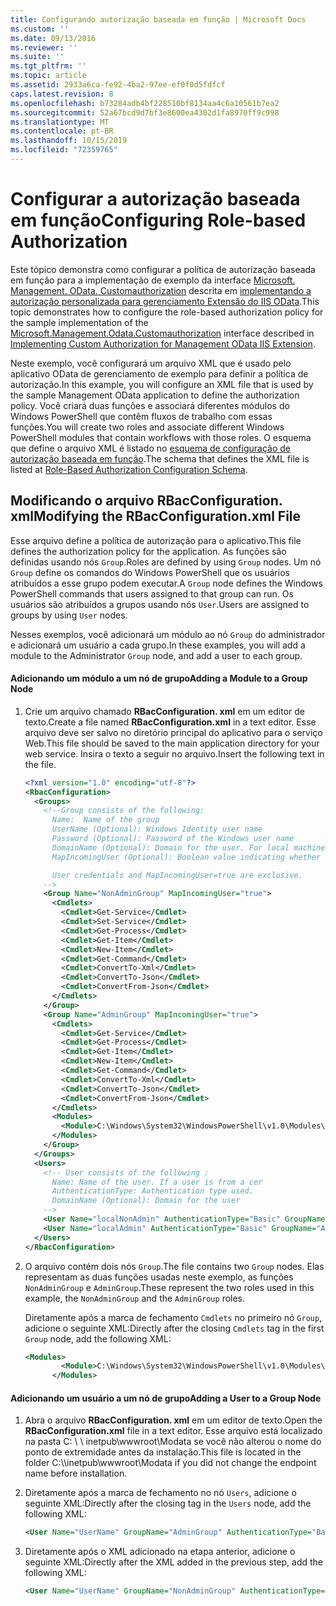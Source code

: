 ```yaml
---
title: Configurando autorização baseada em função | Microsoft Docs
ms.custom: ''
ms.date: 09/13/2016
ms.reviewer: ''
ms.suite: ''
ms.tgt_pltfrm: ''
ms.topic: article
ms.assetid: 2933a6ca-fe92-4ba2-97ee-ef0f0d5fdfcf
caps.latest.revision: 8
ms.openlocfilehash: b73284adb4bf228510bf8134aa4c6a10561b7ea2
ms.sourcegitcommit: 52a67bcd9d7bf3e8600ea4302d1fa8970ff9c998
ms.translationtype: MT
ms.contentlocale: pt-BR
ms.lasthandoff: 10/15/2019
ms.locfileid: "72359765"
---
```

# <a name="configuring-role-based-authorization"></a><span data-ttu-id="f6540-102">Configurar a autorização baseada em função</span><span class="sxs-lookup"><span data-stu-id="f6540-102">Configuring Role-based Authorization</span></span>

<span data-ttu-id="f6540-103">Este tópico demonstra como configurar a política de autorização baseada em função para a implementação de exemplo da interface [Microsoft. Management. OData. Customauthorization](/dotnet/api/Microsoft.Management.Odata.CustomAuthorization) descrita em [implementando a autorização personalizada para gerenciamento Extensão do IIS OData](./implementing-custom-authorization-for-a-management-odata-web-service.md).</span><span class="sxs-lookup"><span data-stu-id="f6540-103">This topic demonstrates how to configure the role-based authorization policy for the sample implementation of the [Microsoft.Management.Odata.Customauthorization](/dotnet/api/Microsoft.Management.Odata.CustomAuthorization) interface described in [Implementing Custom Authorization for Management OData IIS Extension](./implementing-custom-authorization-for-a-management-odata-web-service.md).</span></span>

<span data-ttu-id="f6540-104">Neste exemplo, você configurará um arquivo XML que é usado pelo aplicativo OData de gerenciamento de exemplo para definir a política de autorização.</span><span class="sxs-lookup"><span data-stu-id="f6540-104">In this example, you will configure an XML file that is used by the sample Management OData application to define the authorization policy.</span></span> <span data-ttu-id="f6540-105">Você criará duas funções e associará diferentes módulos do Windows PowerShell que contêm fluxos de trabalho com essas funções.</span><span class="sxs-lookup"><span data-stu-id="f6540-105">You will create two roles and associate different Windows PowerShell modules that contain workflows with those roles.</span></span> <span data-ttu-id="f6540-106">O esquema que define o arquivo XML é listado no [esquema de configuração de autorização baseada em função](./role-based-authorization-configuration-schema.md).</span><span class="sxs-lookup"><span data-stu-id="f6540-106">The schema that defines the XML file is listed at [Role-Based Authorization Configuration Schema](./role-based-authorization-configuration-schema.md).</span></span>

## <a name="modifying-the-rbacconfigurationxml-file"></a><span data-ttu-id="f6540-107">Modificando o arquivo RBacConfiguration. xml</span><span class="sxs-lookup"><span data-stu-id="f6540-107">Modifying the RBacConfiguration.xml File</span></span>

<span data-ttu-id="f6540-108">Esse arquivo define a política de autorização para o aplicativo.</span><span class="sxs-lookup"><span data-stu-id="f6540-108">This file defines the authorization policy for the application.</span></span> <span data-ttu-id="f6540-109">As funções são definidas usando nós `Group`.</span><span class="sxs-lookup"><span data-stu-id="f6540-109">Roles are defined by using `Group` nodes.</span></span> <span data-ttu-id="f6540-110">Um nó `Group` define os comandos do Windows PowerShell que os usuários atribuídos a esse grupo podem executar.</span><span class="sxs-lookup"><span data-stu-id="f6540-110">A `Group` node defines the Windows PowerShell commands that users assigned to that group can run.</span></span> <span data-ttu-id="f6540-111">Os usuários são atribuídos a grupos usando nós `User`.</span><span class="sxs-lookup"><span data-stu-id="f6540-111">Users are assigned to groups by using `User` nodes.</span></span>

<span data-ttu-id="f6540-112">Nesses exemplos, você adicionará um módulo ao nó `Group` do administrador e adicionará um usuário a cada grupo.</span><span class="sxs-lookup"><span data-stu-id="f6540-112">In these examples, you will add a module to the Administrator `Group` node, and add a user to each group.</span></span>

#### <a name="adding-a-module-to-a-group-node"></a><span data-ttu-id="f6540-113">Adicionando um módulo a um nó de grupo</span><span class="sxs-lookup"><span data-stu-id="f6540-113">Adding a Module to a Group Node</span></span>

1. <span data-ttu-id="f6540-114">Crie um arquivo chamado **RBacConfiguration. xml** em um editor de texto.</span><span class="sxs-lookup"><span data-stu-id="f6540-114">Create a file named **RBacConfiguration.xml** in a text editor.</span></span> <span data-ttu-id="f6540-115">Esse arquivo deve ser salvo no diretório principal do aplicativo para o serviço Web.</span><span class="sxs-lookup"><span data-stu-id="f6540-115">This file should be saved to the main application directory for your web service.</span></span> <span data-ttu-id="f6540-116">Insira o texto a seguir no arquivo.</span><span class="sxs-lookup"><span data-stu-id="f6540-116">Insert the following text in the file.</span></span>

   ```xml
   <?xml version="1.0" encoding="utf-8"?>
   <RbacConfiguration>
     <Groups>
       <!--Group consists of the following:
         Name:  Name of the group
         UserName (Optional): Windows Identity user name
         Password (Optional): Password of the Windows user name
         DomainName (Optional): Domain for the user. For local machine account either do not include them or give the machine name. Do not give empty string
         MapIncomingUser (Optional): Boolean value indicating whether to execute cmdlet in the context of network client.

         User credentials and MapIncomingUser=true are exclusive.
       -->
       <Group Name="NonAdminGroup" MapIncomingUser="true">
         <Cmdlets>
           <Cmdlet>Get-Service</Cmdlet>
           <Cmdlet>Set-Service</Cmdlet>
           <Cmdlet>Get-Process</Cmdlet>
           <Cmdlet>Get-Item</Cmdlet>
           <Cmdlet>New-Item</Cmdlet>
           <Cmdlet>Get-Command</Cmdlet>
           <Cmdlet>ConvertTo-Xml</Cmdlet>
           <Cmdlet>ConvertTo-Json</Cmdlet>
           <Cmdlet>ConvertFrom-Json</Cmdlet>
         </Cmdlets>
       </Group>
       <Group Name="AdminGroup" MapIncomingUser="true">
         <Cmdlets>
           <Cmdlet>Get-Service</Cmdlet>
           <Cmdlet>Get-Process</Cmdlet>
           <Cmdlet>Get-Item</Cmdlet>
           <Cmdlet>New-Item</Cmdlet>
           <Cmdlet>Get-Command</Cmdlet>
           <Cmdlet>ConvertTo-Xml</Cmdlet>
           <Cmdlet>ConvertTo-Json</Cmdlet>
           <Cmdlet>ConvertFrom-Json</Cmdlet>
         </Cmdlets>
         <Modules>
           <Module>C:\Windows\System32\WindowsPowerShell\v1.0\Modules\ServerManager\ServerManager.psd1</Module>
         </Modules>
       </Group>
     </Groups>
     <Users>
       <!-- User consists of the following :
         Name: Name of the user. If a user is from a cer
         AuthenticationType: Authentication type used.
         DomainName (Optional): Domain for the user
       -->
       <User Name="localNonAdmin" AuthenticationType="Basic" GroupName="NonAdminGroup" />
       <User Name="localAdmin" AuthenticationType="Basic" GroupName="AdminGroup" />
     </Users>
   </RbacConfiguration>
   ```

2. <span data-ttu-id="f6540-117">O arquivo contém dois nós `Group`.</span><span class="sxs-lookup"><span data-stu-id="f6540-117">The file contains two `Group` nodes.</span></span> <span data-ttu-id="f6540-118">Elas representam as duas funções usadas neste exemplo, as funções `NonAdminGroup` e `AdminGroup`.</span><span class="sxs-lookup"><span data-stu-id="f6540-118">These represent the two roles used in this example, the `NonAdminGroup` and the `AdminGroup` roles.</span></span>

   <span data-ttu-id="f6540-119">Diretamente após a marca de fechamento `Cmdlets` no primeiro nó `Group`, adicione o seguinte XML:</span><span class="sxs-lookup"><span data-stu-id="f6540-119">Directly after the closing `Cmdlets` tag in the first `Group` node, add the following XML:</span></span>

   ```xml
   <Modules>
           <Module>C:\Windows\System32\WindowsPowerShell\v1.0\Modules\ServerManager\ServerManager.psd1</Module>
         </Modules>
   ```

#### <a name="adding-a-user-to-a-group-node"></a><span data-ttu-id="f6540-120">Adicionando um usuário a um nó de grupo</span><span class="sxs-lookup"><span data-stu-id="f6540-120">Adding a User to a Group Node</span></span>

1. <span data-ttu-id="f6540-121">Abra o arquivo **RBacConfiguration. xml** em um editor de texto.</span><span class="sxs-lookup"><span data-stu-id="f6540-121">Open the **RBacConfiguration.xml** file in a text editor.</span></span> <span data-ttu-id="f6540-122">Esse arquivo está localizado na pasta C: \\ \ inetpub\wwwroot\Modata se você não alterou o nome do ponto de extremidade antes da instalação.</span><span class="sxs-lookup"><span data-stu-id="f6540-122">This file is located in the folder C:\\\inetpub\wwwroot\Modata  if you did not change the endpoint name before installation.</span></span>

2. <span data-ttu-id="f6540-123">Diretamente após a marca de fechamento no nó `Users`, adicione o seguinte XML:</span><span class="sxs-lookup"><span data-stu-id="f6540-123">Directly after the closing tag in the `Users` node, add the following XML:</span></span>

   ```xml
   <User Name="UserName" GroupName="AdminGroup" AuthenticationType="Basic" DomainName="DomainName"/>
   ```

3. <span data-ttu-id="f6540-124">Diretamente após o XML adicionado na etapa anterior, adicione o seguinte XML:</span><span class="sxs-lookup"><span data-stu-id="f6540-124">Directly after the XML added in the previous step, add the following XML:</span></span>

   ```xml
   <User Name="UserName" GroupName="NonAdminGroup" AuthenticationType="Basic" DomainName="DomainName"/>
   ```